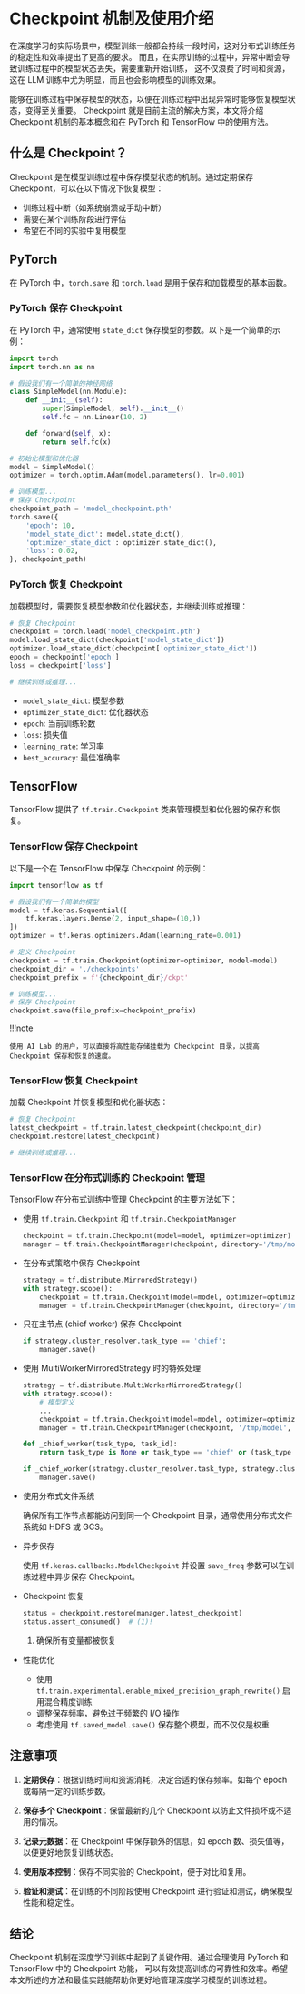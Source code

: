 # Checkpoint 机制及使用介绍

在深度学习的实际场景中，模型训练一般都会持续一段时间，这对分布式训练任务的稳定性和效率提出了更高的要求。
而且，在实际训练的过程中，异常中断会导致训练过程中的模型状态丢失，需要重新开始训练，
这不仅浪费了时间和资源，这在 LLM 训练中尤为明显，而且也会影响模型的训练效果。

能够在训练过程中保存模型的状态，以便在训练过程中出现异常时能够恢复模型状态，变得至关重要。
Checkpoint 就是目前主流的解决方案，本文将介绍 Checkpoint 机制的基本概念和在 PyTorch 和 TensorFlow 中的使用方法。

## 什么是 Checkpoint？

Checkpoint 是在模型训练过程中保存模型状态的机制。通过定期保存 Checkpoint，可以在以下情况下恢复模型：

- 训练过程中断（如系统崩溃或手动中断）
- 需要在某个训练阶段进行评估
- 希望在不同的实验中复用模型

## PyTorch

在 PyTorch 中，`torch.save` 和 `torch.load` 是用于保存和加载模型的基本函数。

### PyTorch 保存 Checkpoint

在 PyTorch 中，通常使用 `state_dict` 保存模型的参数。以下是一个简单的示例：

```python
import torch
import torch.nn as nn

# 假设我们有一个简单的神经网络
class SimpleModel(nn.Module):
    def __init__(self):
        super(SimpleModel, self).__init__()
        self.fc = nn.Linear(10, 2)

    def forward(self, x):
        return self.fc(x)

# 初始化模型和优化器
model = SimpleModel()
optimizer = torch.optim.Adam(model.parameters(), lr=0.001)

# 训练模型...
# 保存 Checkpoint
checkpoint_path = 'model_checkpoint.pth'
torch.save({
    'epoch': 10,
    'model_state_dict': model.state_dict(),
    'optimizer_state_dict': optimizer.state_dict(),
    'loss': 0.02,
}, checkpoint_path)
```

### PyTorch 恢复 Checkpoint

加载模型时，需要恢复模型参数和优化器状态，并继续训练或推理：

```python
# 恢复 Checkpoint
checkpoint = torch.load('model_checkpoint.pth')
model.load_state_dict(checkpoint['model_state_dict'])
optimizer.load_state_dict(checkpoint['optimizer_state_dict'])
epoch = checkpoint['epoch']
loss = checkpoint['loss']

# 继续训练或推理...
```

- `model_state_dict`: 模型参数
- `optimizer_state_dict`: 优化器状态
- `epoch`: 当前训练轮数
- `loss`: 损失值
- `learning_rate`: 学习率
- `best_accuracy`: 最佳准确率

## TensorFlow

TensorFlow 提供了 `tf.train.Checkpoint` 类来管理模型和优化器的保存和恢复。

### TensorFlow 保存 Checkpoint

以下是一个在 TensorFlow 中保存 Checkpoint 的示例：

```python
import tensorflow as tf

# 假设我们有一个简单的模型
model = tf.keras.Sequential([
    tf.keras.layers.Dense(2, input_shape=(10,))
])
optimizer = tf.keras.optimizers.Adam(learning_rate=0.001)

# 定义 Checkpoint
checkpoint = tf.train.Checkpoint(optimizer=optimizer, model=model)
checkpoint_dir = './checkpoints'
checkpoint_prefix = f'{checkpoint_dir}/ckpt'

# 训练模型...
# 保存 Checkpoint
checkpoint.save(file_prefix=checkpoint_prefix)
```

!!!note

    使用 AI Lab 的用户，可以直接将高性能存储挂载为 Checkpoint 目录，以提高 Checkpoint 保存和恢复的速度。

### TensorFlow 恢复 Checkpoint

加载 Checkpoint 并恢复模型和优化器状态：

```python
# 恢复 Checkpoint
latest_checkpoint = tf.train.latest_checkpoint(checkpoint_dir)
checkpoint.restore(latest_checkpoint)

# 继续训练或推理...
```

### TensorFlow 在分布式训练的 Checkpoint 管理

TensorFlow 在分布式训练中管理 Checkpoint 的主要方法如下：

- 使用 `tf.train.Checkpoint` 和 `tf.train.CheckpointManager`

    ```python
    checkpoint = tf.train.Checkpoint(model=model, optimizer=optimizer)
    manager = tf.train.CheckpointManager(checkpoint, directory='/tmp/model', max_to_keep=3)
    ```

- 在分布式策略中保存 Checkpoint

    ```python
    strategy = tf.distribute.MirroredStrategy()
    with strategy.scope():
        checkpoint = tf.train.Checkpoint(model=model, optimizer=optimizer)
        manager = tf.train.CheckpointManager(checkpoint, directory='/tmp/model', max_to_keep=3)
    ```

- 只在主节点 (chief worker) 保存 Checkpoint

    ```python
    if strategy.cluster_resolver.task_type == 'chief':
        manager.save()
    ```

- 使用 MultiWorkerMirroredStrategy 时的特殊处理

    ```python
    strategy = tf.distribute.MultiWorkerMirroredStrategy()
    with strategy.scope():
        # 模型定义
        ...
        checkpoint = tf.train.Checkpoint(model=model, optimizer=optimizer)
        manager = tf.train.CheckpointManager(checkpoint, '/tmp/model', max_to_keep=3)
    
    def _chief_worker(task_type, task_id):
        return task_type is None or task_type == 'chief' or (task_type == 'worker' and task_id == 0)
    
    if _chief_worker(strategy.cluster_resolver.task_type, strategy.cluster_resolver.task_id):
        manager.save()
    ```

- 使用分布式文件系统

    确保所有工作节点都能访问到同一个 Checkpoint 目录，通常使用分布式文件系统如 HDFS 或 GCS。

- 异步保存

    使用 `tf.keras.callbacks.ModelCheckpoint` 并设置 `save_freq` 参数可以在训练过程中异步保存 Checkpoint。

- Checkpoint 恢复

    ```python
    status = checkpoint.restore(manager.latest_checkpoint)
    status.assert_consumed()  # (1)!
    ```

    1. 确保所有变量都被恢复

- 性能优化

    - 使用 `tf.train.experimental.enable_mixed_precision_graph_rewrite()` 启用混合精度训练
    - 调整保存频率，避免过于频繁的 I/O 操作
    - 考虑使用 `tf.saved_model.save()` 保存整个模型，而不仅仅是权重

## 注意事项

1. **定期保存**：根据训练时间和资源消耗，决定合适的保存频率。如每个 epoch 或每隔一定的训练步数。

2. **保存多个 Checkpoint**：保留最新的几个 Checkpoint 以防止文件损坏或不适用的情况。

3. **记录元数据**：在 Checkpoint 中保存额外的信息，如 epoch 数、损失值等，以便更好地恢复训练状态。

4. **使用版本控制**：保存不同实验的 Checkpoint，便于对比和复用。

5. **验证和测试**：在训练的不同阶段使用 Checkpoint 进行验证和测试，确保模型性能和稳定性。

## 结论

Checkpoint 机制在深度学习训练中起到了关键作用。通过合理使用 PyTorch 和 TensorFlow 中的 Checkpoint 功能，
可以有效提高训练的可靠性和效率。希望本文所述的方法和最佳实践能帮助你更好地管理深度学习模型的训练过程。
